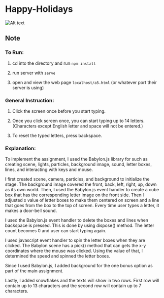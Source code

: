 # Happy-Holidays

![Alt text](/screenshots/01.png?raw=true "First screen")

## Note

### To Run:
1. cd into the directory and run ```npm install```

2. run server with ```serve```

3. open and view the web page ```localhost/a5.html``` (or whatever port their server is using)

### General Instruction:
1. Click the screen once before you start typing.

2. Once you click screen once, you can start typing up to 14 letters. (Characters except English letter and space will not be entered.)

3. To reset the typed letters, press backspace.


### Explanation:
To implement the assignment, I used the Babylon.js library for such as creating scene, lights, particles, background image, sound, letter boxes, lines, and interacting with keys and mouse.

I first created scene, camera, particles, and background to initialize the stage. The background image covered the front, back, left, right, up, down as its own world. Then, I used the Babylon.js event handler to create a cube box that has the corresponding letter image on the front side. Then I adjusted x value of letter boxes to make them centered on screen and a line that goes from the box to the top of screen. Every time user types a letter, it makes a door-bell sound.

I used the Babylon.js event handler to delete the boxes and lines when backspace is pressed. This is done by using dispose() method. The letter count becomes 0 and user can start typing again.

I used javascript event handler to spin the letter boxes when they are clicked. The Babylon scene has a pick() method that can gets the x-y coordinates where the mouse was clicked. Using the value of that, I determined the speed and spinned the letter boxes.

Since I used Babylon.js, I added background for the one bonus option as part of the main assignment.

Lastly, I added snowflakes and the texts will show in two rows. First row will contain up to 13 characters and the second row will contain up to 7 characters.
